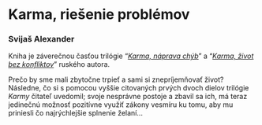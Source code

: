 Karma, riešenie problémov
=========================

### Svijaš Alexander

Kniha je záverečnou časťou trilógie “*[Karma, náprava
chýb](/sip/knihy-mudrost-pre-vas/karma-naprava-chyb/)*” a
“*[Karma, život bez
konfliktov](/sip/knihy-mudrost-pre-vas/karma-zivot/)*” ruského
autora.

Prečo by sme mali zbytočne trpieť a sami si znepríjemňovať život? Následne, čo
si s pomocou vyššie citovaných prvých dvoch dielov trilógie *Karmy* čitateľ
uvedomil; svoje nesprávne postoje a zbavil sa ich, má teraz jedinečnú možnosť
pozitívne využiť zákony vesmíru ku tomu, aby mu priniesli čo najrýchlejšie
splnenie želaní…


